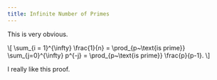 ```yaml
---
title: Infinite Number of Primes
---
```


This is very obvious.

\\[
  \\sum_{i = 1}^{\\infty} \\frac{1}{n}
= \\prod_{p~\\text{is prime}} \\sum_{j=0}^{\\infty} p^{-j}
= \\prod_{p~\\text{is prime}} \\frac{p}{p-1}.
\\]

I really like this proof.
